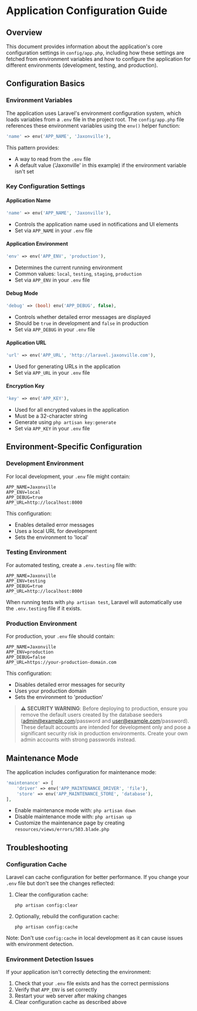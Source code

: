 # Application Configuration Guide

## Overview
This document provides information about the application's core configuration settings in `config/app.php`, including how these settings are fetched from environment variables and how to configure the application for different environments (development, testing, and production).

## Configuration Basics

### Environment Variables
The application uses Laravel's environment configuration system, which loads variables from a `.env` file in the project root. The `config/app.php` file references these environment variables using the `env()` helper function:

```php
'name' => env('APP_NAME', 'Jaxonville'),
```

This pattern provides:
- A way to read from the `.env` file
- A default value ('Jaxonville' in this example) if the environment variable isn't set

### Key Configuration Settings

#### Application Name
```php
'name' => env('APP_NAME', 'Jaxonville'),
```
- Controls the application name used in notifications and UI elements
- Set via `APP_NAME` in your `.env` file

#### Application Environment
```php
'env' => env('APP_ENV', 'production'),
```
- Determines the current running environment
- Common values: `local`, `testing`, `staging`, `production`
- Set via `APP_ENV` in your `.env` file

#### Debug Mode
```php
'debug' => (bool) env('APP_DEBUG', false),
```
- Controls whether detailed error messages are displayed
- Should be `true` in development and `false` in production
- Set via `APP_DEBUG` in your `.env` file

#### Application URL
```php
'url' => env('APP_URL', 'http://laravel.jaxonville.com'),
```
- Used for generating URLs in the application
- Set via `APP_URL` in your `.env` file

#### Encryption Key
```php
'key' => env('APP_KEY'),
```
- Used for all encrypted values in the application
- Must be a 32-character string
- Generate using `php artisan key:generate`
- Set via `APP_KEY` in your `.env` file

## Environment-Specific Configuration

### Development Environment
For local development, your `.env` file might contain:

```
APP_NAME=Jaxonville
APP_ENV=local
APP_DEBUG=true
APP_URL=http://localhost:8000
```

This configuration:
- Enables detailed error messages
- Uses a local URL for development
- Sets the environment to 'local'

### Testing Environment
For automated testing, create a `.env.testing` file with:

```
APP_NAME=Jaxonville
APP_ENV=testing
APP_DEBUG=true
APP_URL=http://localhost:8000
```

When running tests with `php artisan test`, Laravel will automatically use the `.env.testing` file if it exists.

### Production Environment
For production, your `.env` file should contain:

```
APP_NAME=Jaxonville
APP_ENV=production
APP_DEBUG=false
APP_URL=https://your-production-domain.com
```

This configuration:
- Disables detailed error messages for security
- Uses your production domain
- Sets the environment to 'production'

> **⚠️ SECURITY WARNING**: Before deploying to production, ensure you remove the default users created by the database seeders (admin@example.com/password and user@example.com/password). These default accounts are intended for development only and pose a significant security risk in production environments. Create your own admin accounts with strong passwords instead.

## Maintenance Mode

The application includes configuration for maintenance mode:

```php
'maintenance' => [
    'driver' => env('APP_MAINTENANCE_DRIVER', 'file'),
    'store' => env('APP_MAINTENANCE_STORE', 'database'),
],
```

- Enable maintenance mode with: `php artisan down`
- Disable maintenance mode with: `php artisan up`
- Customize the maintenance page by creating `resources/views/errors/503.blade.php`

## Troubleshooting

### Configuration Cache
Laravel can cache configuration for better performance. If you change your `.env` file but don't see the changes reflected:

1. Clear the configuration cache:
   ```
   php artisan config:clear
   ```

2. Optionally, rebuild the configuration cache:
   ```
   php artisan config:cache
   ```

Note: Don't use `config:cache` in local development as it can cause issues with environment detection.

### Environment Detection Issues
If your application isn't correctly detecting the environment:

1. Check that your `.env` file exists and has the correct permissions
2. Verify that `APP_ENV` is set correctly
3. Restart your web server after making changes
4. Clear configuration cache as described above
